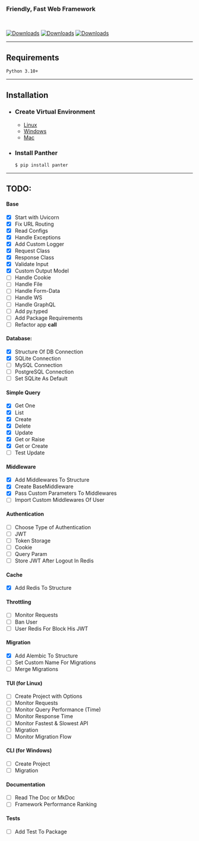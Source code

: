 ### Friendly, Fast Web Framework
<br/>

[![Downloads](https://static.pepy.tech/personalized-badge/panther?period=month&units=international_system&left_color=grey&right_color=brightgreen&left_text=Downloads)](https://pepy.tech/project/panther)  [![Downloads](https://pepy.tech/badge/panther/month)](https://pepy.tech/project/panther) [![Downloads](https://pepy.tech/badge/panther/week)](https://pepy.tech/project/panther)

<hr/>

## Requirements
<div class="termy">

```console
Python 3.10+
```
</div>

<hr/>

## Installation

- ### Create Virtual Environment

  * <a href="https://">Linux </a>
  * <a href="https://">Windows </a>
  * <a href="https://">Mac </a>

- ### Install Panther 
    <div class="termy">

    ```console
    $ pip install panter
    ```
    </div>
<hr/>

[//]: # (## Usage)

[//]: # ()
[//]: # (- #### Create Project)

[//]: # (    <div class="termy">)

[//]: # ()
[//]: # (    )
[//]: # (    ```console)

[//]: # ()
[//]: # (    $ panther create)

[//]: # ()
[//]: # (    ```)

[//]: # ()
[//]: # (    </div>)

[//]: # ()
[//]: # (- #### Run Project)

[//]: # ()
[//]: # (    <div class="termy">)

[//]: # ()
[//]: # (    )
[//]: # (    ```console)

[//]: # ()
[//]: # (    $ panther run )

[//]: # ()
[//]: # (    ```)

[//]: # ()
[//]: # (    </div>)

[//]: # ()
[//]: # ()
[//]: # (<hr>)

## TODO:

#### Base 
- [x] Start with Uvicorn 
- [x] Fix URL Routing 
- [x] Read Configs 
- [x] Handle Exceptions 
- [x] Add Custom Logger 
- [x] Request Class 
- [x] Response Class 
- [x] Validate Input 
- [x] Custom Output Model 
- [ ] Handle Cookie
- [ ] Handle File 
- [ ] Handle Form-Data
- [ ] Handle WS 
- [ ] Handle GraphQL
- [ ] Add py.typed 
- [ ] Add Package Requirements
- [ ] Refactor app __call__ 

#### Database:
- [x] Structure Of DB Connection
- [x] SQLite Connection
- [ ] MySQL Connection
- [ ] PostgreSQL Connection
- [ ] Set SQLite As Default

#### Simple Query
- [x] Get One 
- [x] List  
- [x] Create 
- [x] Delete 
- [x] Update
- [x] Get or Raise
- [x] Get or Create
- [ ] Test Update

#### Middleware
- [x] Add Middlewares To Structure
- [x] Create BaseMiddleware
- [x] Pass Custom Parameters To Middlewares
- [ ] Import Custom Middlewares Of User

#### Authentication 
- [ ] Choose Type of Authentication 
- [ ] JWT 
- [ ] Token Storage 
- [ ] Cookie 
- [ ] Query Param
- [ ] Store JWT After Logout In Redis

#### Cache
- [x] Add Redis To Structure

#### Throttling
- [ ] Monitor Requests 
- [ ] Ban User 
- [ ] User Redis For Block His JWT

#### Migration 
- [x] Add Alembic To Structure
- [ ] Set Custom Name For Migrations 
- [ ] Merge Migrations 

#### TUI (for Linux)
- [ ] Create Project with Options
- [ ] Monitor Requests  
- [ ] Monitor Query Performance (Time)
- [ ] Monitor Response Time
- [ ] Monitor Fastest & Slowest API
- [ ] Migration
- [ ] Monitor Migration Flow
    
#### CLI (for Windows)
- [ ] Create Project 
- [ ] Migration

#### Documentation 
- [ ] Read The Doc or MkDoc 
- [ ] Framework Performance Ranking 

#### Tests 
- [ ] Add Test To Package